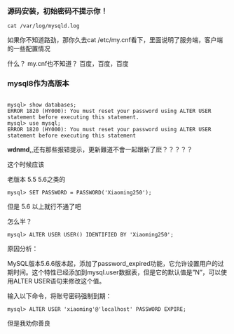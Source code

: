 ### 源码安装，初始密码不提示你！

~~~linux
cat /var/log/mysqld.log  
~~~

如果你不知道路劲，那你久去cat /etc/my.cnf看下，里面说明了服务端，客户端的一些配置情况

什么？  my.cnf也不知道？   百度，百度，百度



### mysql8作为高版本

~~~linux

mysql> show databases;
ERROR 1820 (HY000): You must reset your password using ALTER USER statement before executing this statement.
mysql> use mysql;
ERROR 1820 (HY000): You must reset your password using ALTER USER statement before executing this statement

~~~

**wdnmd**,,还有那些报错提示，更新難道不會一起跟新了麽？？？？？

这个时候应该

老版本   5.5   5.6之类的

~~~linux
mysql> SET PASSWORD = PASSWORD('Xiaoming250'); 
~~~

但是  5.6 以上就行不通了吧

怎么半？

~~~Linux
mysql> ALTER USER USER() IDENTIFIED BY 'Xiaoming250';
~~~

原因分析：

MySQL版本5.6.6版本起，添加了password_expired功能，它允许设置用户的过期时间。这个特性已经添加到mysql.user数据表，但是它的默认值是”N”，可以使用ALTER USER语句来修改这个值。

输入以下命令，将账号密码强制到期：

~~~linux
mysql> ALTER USER 'xiaoming'@'localhost' PASSWORD EXPIRE;
~~~

但是我劝你善良